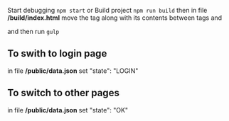 Start debugging
    `npm start`
or
Build project
    `npm run build`
then in file **/build/index.html** move the ***<script>...</script>*** tag along with its contents between tags ***</body>*** and ***</html>***

and then run
    `gulp`


## To swith to login page
in file **/public/data.json** set 
    "state": "LOGIN"

## To switch to other pages
in file **/public/data.json** set
    "state": "OK"
